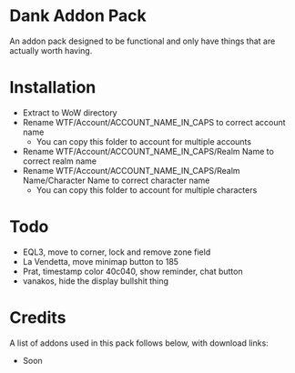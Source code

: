 # Dank Addon Pack
An addon pack designed to be functional and only have things that are actually worth having.

# Installation
- Extract to WoW directory
- Rename WTF/Account/ACCOUNT_NAME_IN_CAPS to correct account name
  - You can copy this folder to account for multiple accounts
- Rename WTF/Account/ACCOUNT_NAME_IN_CAPS/Realm Name to correct realm name
- Rename WTF/Account/ACCOUNT_NAME_IN_CAPS/Realm Name/Character Name to correct character name
  - You can copy this folder to account for multiple characters

# Todo
- EQL3, move to corner, lock and remove zone field
- La Vendetta, move minimap button to 185
- Prat, timestamp color 40c040, show reminder, chat button
- vanakos, hide the display bullshit thing

# Credits
A list of addons used in this pack follows below, with download links:

- Soon
